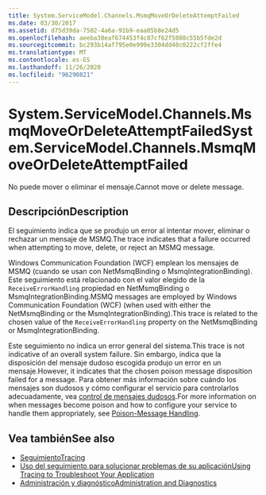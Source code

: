 ```yaml
---
title: System.ServiceModel.Channels.MsmqMoveOrDeleteAttemptFailed
ms.date: 03/30/2017
ms.assetid: d75d39da-7502-4a6a-91b9-eaa05b8e24d5
ms.openlocfilehash: aeeba38eaf674453f4c87cf62f5088c55b5fde2d
ms.sourcegitcommit: bc293b14af795e0e999e3304dd40c0222cf2ffe4
ms.translationtype: MT
ms.contentlocale: es-ES
ms.lasthandoff: 11/26/2020
ms.locfileid: "96290821"
---
```

# <a name="systemservicemodelchannelsmsmqmoveordeleteattemptfailed"></a><span data-ttu-id="7a28c-102">System.ServiceModel.Channels.MsmqMoveOrDeleteAttemptFailed</span><span class="sxs-lookup"><span data-stu-id="7a28c-102">System.ServiceModel.Channels.MsmqMoveOrDeleteAttemptFailed</span></span>

<span data-ttu-id="7a28c-103">No puede mover o eliminar el mensaje.</span><span class="sxs-lookup"><span data-stu-id="7a28c-103">Cannot move or delete message.</span></span>  
  
## <a name="description"></a><span data-ttu-id="7a28c-104">Descripción</span><span class="sxs-lookup"><span data-stu-id="7a28c-104">Description</span></span>  

 <span data-ttu-id="7a28c-105">El seguimiento indica que se produjo un error al intentar mover, eliminar o rechazar un mensaje de MSMQ.</span><span class="sxs-lookup"><span data-stu-id="7a28c-105">The trace indicates that a failure occurred when attempting to move, delete, or reject an MSMQ message.</span></span>  
  
 <span data-ttu-id="7a28c-106">Windows Communication Foundation (WCF) emplean los mensajes de MSMQ (cuando se usan con NetMsmqBinding o MsmqIntegrationBinding). Este seguimiento está relacionado con el valor elegido de la `ReceiveErrorHandling` propiedad en NetMsmqBinding o MsmqIntegrationBinding.</span><span class="sxs-lookup"><span data-stu-id="7a28c-106">MSMQ messages are employed by Windows Communication Foundation (WCF) (when used with either the NetMsmqBinding or the MsmqIntegrationBinding).This trace is related to the chosen value of the `ReceiveErrorHandling` property on the NetMsmqBinding or MsmqIntegrationBinding.</span></span>  
  
 <span data-ttu-id="7a28c-107">Este seguimiento no indica un error general del sistema.</span><span class="sxs-lookup"><span data-stu-id="7a28c-107">This trace is not indicative of an overall system failure.</span></span> <span data-ttu-id="7a28c-108">Sin embargo, indica que la disposición del mensaje dudoso escogida produjo un error en un mensaje.</span><span class="sxs-lookup"><span data-stu-id="7a28c-108">However, it indicates that the chosen poison message disposition failed for a message.</span></span> <span data-ttu-id="7a28c-109">Para obtener más información sobre cuándo los mensajes son dudosos y cómo configurar el servicio para controlarlos adecuadamente, vea [control de mensajes dudosos](../../feature-details/poison-message-handling.md).</span><span class="sxs-lookup"><span data-stu-id="7a28c-109">For more information on when messages become poison and how to configure your service to handle them appropriately, see [Poison-Message Handling](../../feature-details/poison-message-handling.md).</span></span>  
  
## <a name="see-also"></a><span data-ttu-id="7a28c-110">Vea también</span><span class="sxs-lookup"><span data-stu-id="7a28c-110">See also</span></span>

- [<span data-ttu-id="7a28c-111">Seguimiento</span><span class="sxs-lookup"><span data-stu-id="7a28c-111">Tracing</span></span>](index.md)
- [<span data-ttu-id="7a28c-112">Uso del seguimiento para solucionar problemas de su aplicación</span><span class="sxs-lookup"><span data-stu-id="7a28c-112">Using Tracing to Troubleshoot Your Application</span></span>](using-tracing-to-troubleshoot-your-application.md)
- [<span data-ttu-id="7a28c-113">Administración y diagnóstico</span><span class="sxs-lookup"><span data-stu-id="7a28c-113">Administration and Diagnostics</span></span>](../index.md)
